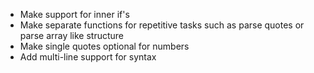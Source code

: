 - Make support for inner if's
- Make separate functions for repetitive tasks such as parse quotes or parse array like structure
- Make single quotes optional for numbers
- Add multi-line support for syntax